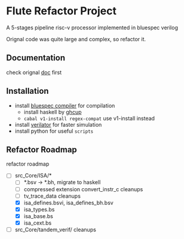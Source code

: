 # Flute Refactor Project

A 5-stages pipeline risc-v processor implemented in bluespec verilog

Orignal code was quite large and complex, so refactor it.

## Documentation

check orignal [doc](intro.adoc) first

## Installation
- install [bluespec compiler](https://github.com/B-Lang-org/bsc.git) for compilation
  - install haskell by [ghcup](https://github.com/haskell/ghcup-hs.git) 
  - `cabal v1-install regex-compat` use v1-install instead
- install [verilator](https://github.com/verilator/verilator.git) for faster simulation
- install python for useful `scripts`

## Refactor Roadmap
refactor roadmap
- [ ] src_Core/ISA/*
  - [ ] *.bsv -> *.bh, migrate to haskell
  - [ ] compressed extension convert_instr_c cleanups
  - [ ] tv_trace_data cleanups
  - [x] isa_defines.bsvi, isa_defines_bh.bsv
  - [x] isa_types.bs
  - [x] isa_base.bs
  - [x] isa_cext.bs 
- [ ] src_Core/tandem_verif/ cleanups
